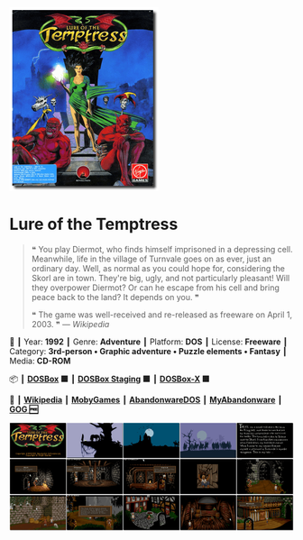 ![](Thumbnail.png 'application-thumbnail')

# Lure of the Temptress

> ❝ You play Diermot, who finds himself imprisoned in a depressing cell. Meanwhile, life in the village of Turnvale goes on as ever, just an ordinary day. Well, as normal as you could hope for, considering the Skorl are in town. They're big, ugly, and not particularly pleasant! Will they overpower Diermot? Or can he escape from his cell and bring peace back to the land? It depends on you. ❞
>
> ❝ The game was well-received and re-released as freeware on April 1, 2003. ❞ — *Wikipedia*
>

📌 ┃ Year: **1992** ┃ Genre: **Adventure** ┃ Platform: **DOS** ┃ License: **Freeware** ┃ Category: **3rd-person • Graphic adventure • Puzzle elements • Fantasy** ┃ Media: **CD-ROM** 

📦 ┃ **[DOSBox](https://www.dosbox.com/) 🟩** ┃ **[DOSBox Staging](https://dosbox-staging.github.io/) 🟩** ┃ **[DOSBox-X](https://dosbox-x.com/) 🟩** 

📎 ┃ **[Wikipedia](https://en.wikipedia.org/wiki/Lure_of_the_Temptress)** ┃ **[MobyGames](https://www.mobygames.com/game/1134/lure-of-the-temptress/)** ┃ **[AbandonwareDOS](https://www.abandonwaredos.com/abandonware-game.php?abandonware=Lure+of+the+Temptress&gid=1087)** ┃ **[MyAbandonware](https://www.myabandonware.com/game/lure-of-the-temptress-1ge)** ┃ **[GOG 🆓](https://www.gog.com/en/game/lure_of_the_temptress)** 

![](Montage.png 'Lure of the Temptress')

